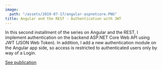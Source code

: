 ```yaml
---
image:
  path: "/assets/2019-07-17/angular-aspnetcore.PNG"
title: Angular and the REST - Authentication with JWT
---
```


In this second installment of the series on Angular and the REST, I implement authentication on the backend ASP.NET Core Web API using JWT (JSON Web Token). In addition, I add a new authentication module on the Angular app side, so access is restricted to authenticated users only by way of a Login.

[See publication](https://dev.to/thisdotmedia/angular-and-the-rest-authentication-with-jwt-5em0)
